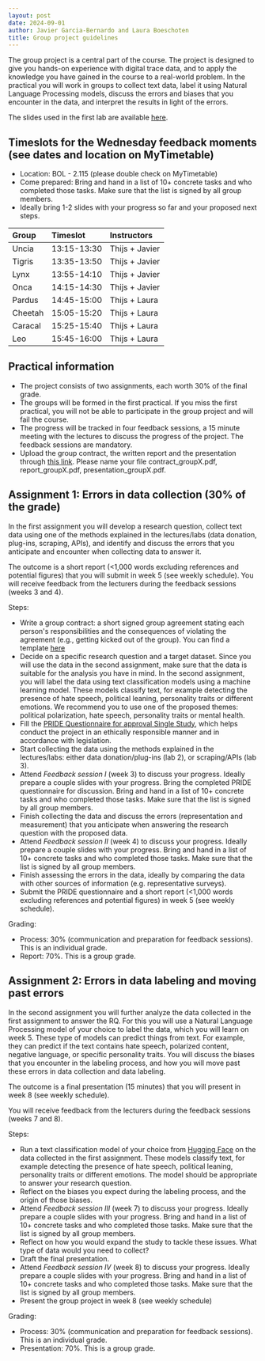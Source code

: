 ```yaml
---
layout: post
date: 2024-09-01
author: Javier Garcia-Bernardo and Laura Boeschoten
title: Group project guidelines
---
```


The group project is a central part of the course. The project is designed to give you hands-on experience with digital trace data, and to apply the knowledge you have gained in the course to a real-world problem. In the practical you will work in groups to collect text data, label it using Natural Language Processing models, discuss the errors and biases that you encounter in the data, and interpret the results in light of the errors.

The slides used in the first lab are available [here](https://surfdrive.surf.nl/files/index.php/s/eC188WPkihnWC2I).

## Timeslots for the Wednesday feedback moments (see dates and location on MyTimetable)

- Location: BOL - 2.115 (please double check on MyTimetable)
- Come prepared: Bring and hand in a list of 10+ concrete tasks and who completed those tasks. Make sure that the list is signed by all group members.
- Ideally bring 1-2 slides with your progress so far and your proposed next steps.


| Group   | Timeslot            | Instructors             |
|:--------|:--------------------|:------------------------|
| Uncia   | 13:15-13:30         | Thijs + Javier          |
| Tigris  | 13:35-13:50         | Thijs + Javier          |
| Lynx    | 13:55-14:10         | Thijs + Javier          |
| Onca    | 14:15-14:30         | Thijs + Javier          |
| Pardus  | 14:45-15:00         | Thijs + Laura           |
| Cheetah | 15:05-15:20         | Thijs + Laura           |
| Caracal | 15:25-15:40         | Thijs + Laura           |
| Leo     | 15:45-16:00         | Thijs + Laura           |


## Practical information
* The project consists of two assignments, each worth 30% of the final grade. 
* The groups will be formed in the first practical. If you miss the first practical, you will not be able to participate in the group project and will fail the course.
* The progress will be tracked in four feedback sessions, a 15 minute meeting with the lectures to discuss the progress of the project. The feedback sessions are mandatory.
* Upload the group contract, the written report and the presentation through [this link](https://surfdrive.surf.nl/files/index.php/s/HgeNKHK8K9JS4jW). Please name your file contract_groupX.pdf, report_groupX.pdf, presentation_groupX.pdf. 


## Assignment 1: Errors in data collection (30% of the grade)
In the first assignment you will develop a research question, collect text data using one of the methods explained in the lectures/labs (data donation, plug-ins, scraping, APIs), and identify and discuss the errors that you anticipate and encounter when collecting data to answer it.  

The outcome is a short report (<1,000 words excluding references and potential figures) that you will submit in week 5 (see weekly schedule). You will receive feedback from the lecturers during the feedback sessions (weeks 3 and 4).

Steps:
- Write a group contract: a short signed group agreement stating each person's responsibilities and the consequences of violating the agreement (e.g., getting kicked out of the group). You can find a template [here](https://docs.google.com/document/d/1VdUVTzQaxsFTXqVFKyJlNi9FZ_WlRKkHP-da_1MlPxI/edit?usp=sharing)
- Decide on a specific research question and a target dataset. Since you will use the data in the second assignment, make sure that the data is suitable for the analysis you have in mind. In the second assignment, you will label the data using text classification models using a machine learning model. These models classify text, for example detecting the presence of hate speech, political leaning, personality traits or different emotions. We recommend you to use one of the proposed themes: political polarization, hate speech, personality traits or mental health. 
- Fill the [PRIDE Questionnaire for approval Single Study](https://ferb.sites.uu.nl/wp-content/uploads/sites/432/2020/12/PRIDE-Questionnaire-for-approval-Single-Study.docx), which helps conduct the project in an ethically responsible manner and in accordance with legislation. 
- Start collecting the data using the methods explained in the lectures/labs: either data donation/plug-ins (lab 2), or scraping/APIs (lab 3).
- Attend _Feedback session I_ (week 3) to discuss your progress. Ideally prepare a couple slides with your progress. Bring the completed PRIDE questionnaire for discussion. Bring and hand in a list of 10+ concrete tasks and who completed those tasks. Make sure that the list is signed by all group members.
- Finish collecting the data and discuss the errors (representation and measurement) that you anticipate when answering the research question with the proposed data.
- Attend _Feedback session II_ (week 4) to discuss your progress. Ideally prepare a couple slides with your progress. Bring and hand in a list of 10+ concrete tasks and who completed those tasks. Make sure that the list is signed by all group members.
- Finish assessing the errors in the data, ideally by comparing the data with other sources of information (e.g. representative surveys).
- Submit the PRIDE questionnaire and a short report (<1,000 words excluding references and potential figures) in week 5 (see weekly schedule).

Grading:
- Process: 30% (communication and preparation for feedback sessions). This is an individual grade.
- Report: 70%. This is a group grade.


## Assignment 2: Errors in data labeling and moving past errors
In the second assignment you will further analyze the data collected in the first assignment to answer the RQ. For this you will use a Natural Language Processing model of your choice to label the data, which you will learn on week 5. These type of models can predict things from text. For example, they can predict if the text contains hate speech, polarized content, negative language, or specific personality traits. You will discuss the biases that you encounter in the labeling process, and how you will move past these errors in data collection and data labeling.

The outcome is a final presentation (15 minutes) that you will present in week 8 (see weekly schedule).

You will receive feedback from the lecturers during the feedback sessions (weeks 7 and 8).

Steps:
- Run a text classification model of your choice from [Hugging Face](https://huggingface.co/models) on the data collected in the first assignment. These models classify text, for example detecting the presence of hate speech, political leaning, personality traits or different emotions. The model should be appropriate to answer your research question.
- Reflect on the biases you expect during the labeling process, and the origin of those biases.
- Attend _Feedback session III_ (week 7) to discuss your progress. Ideally prepare a couple slides with your progress. Bring and hand in a list of 10+ concrete tasks and who completed those tasks. Make sure that the list is signed by all group members.
- Reflect on how you would expand the study to tackle these issues. What type of data would you need to collect?
- Draft the final presentation.
- Attend _Feedback session IV_ (week 8) to discuss your progress. Ideally prepare a couple slides with your progress. Bring and hand in a list of 10+ concrete tasks and who completed those tasks. Make sure that the list is signed by all group members.
- Present the group project in week 8 (see weekly schedule)

Grading:
- Process: 30% (communication and preparation for feedback sessions). This is an individual grade.
- Presentation: 70%. This is a group grade.